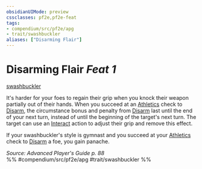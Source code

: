 ```yaml
---
obsidianUIMode: preview
cssclasses: pf2e,pf2e-feat
tags:
- compendium/src/pf2e/apg
- trait/swashbuckler
aliases: ["Disarming Flair"]
---
```

# Disarming Flair  *Feat 1*  
[swashbuckler](rules/traits/swashbuckler-apg.md "Swashbuckler Class Trait")  


It's harder for your foes to regain their grip when you knock their weapon partially out of their hands. When you succeed at an [Athletics](compendium/skills.md#Athletics) check to [Disarm](rules/actions/disarm.md), the circumstance bonus and penalty from [Disarm](rules/actions/disarm.md) last until the end of your next turn, instead of until the beginning of the target's next turn. The target can use an [Interact](rules/actions/interact.md) action to adjust their grip and remove this effect.

If your swashbuckler's style is gymnast and you succeed at your [Athletics](compendium/skills.md#Athletics) check to [Disarm](rules/actions/disarm.md) a foe, you gain panache.

*Source: Advanced Player's Guide p. 88*  
%% #compendium/src/pf2e/apg #trait/swashbuckler %%